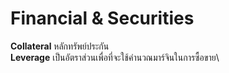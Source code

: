# Financial & Securities 
**Collateral** หลักทรัพย์ประกัน\
**Leverage** เป็นอัตราส่วนเพื่อที่จะใช้คำนวณมาร์จินในการซื้อขาย\